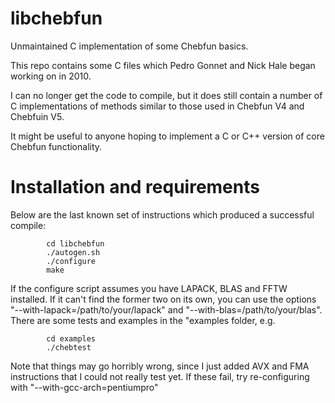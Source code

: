 libchebfun
==========

Unmaintained C implementation of some Chebfun basics.

This repo contains some C files which Pedro Gonnet and Nick Hale began working on in 2010. 

I can no longer get the code to compile, but it does still contain a number of C implementations of methods similar to those used in Chebfun V4 and Chebfuin V5. 

It might be useful to anyone hoping to implement a C or C++ version of core Chebfun functionality.


Installation and requirements
=============================

Below are the last known set of instructions which produced a successful compile:


```
        cd libchebfun
        ./autogen.sh
        ./configure
        make
```
If the configure script assumes you have LAPACK, BLAS and FFTW
installed. If it can't find the former two on its own, you can use the
options "--with-lapack=/path/to/your/lapack" and
"--with-blas=/path/to/your/blas".
There are some tests and examples in the "examples folder, e.g.
```
        cd examples
        ./chebtest
```
Note that things may go horribly wrong, since I just added AVX and FMA
instructions that I could not really test yet. If these fail, try
re-configuring with "--with-gcc-arch=pentiumpro"

